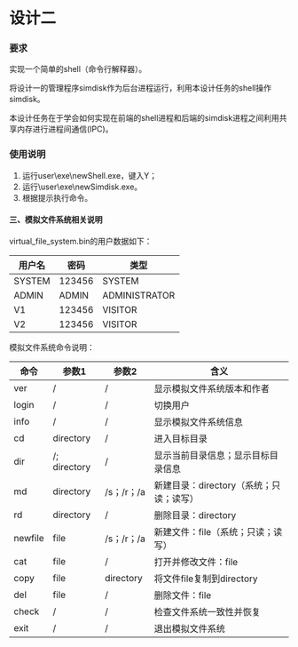 # 设计二

### 要求

实现一个简单的shell（命令行解释器）。

将设计一的管理程序simdisk作为后台进程运行，利用本设计任务的shell操作simdisk。

本设计任务在于学会如何实现在前端的shell进程和后端的simdisk进程之间利用共享内存进行进程间通信(IPC)。

### 使用说明

1. 运行user\exe\newShell.exe，键入Y；
2. 运行\user\exe\newSimdisk.exe。
3. 根据提示执行命令。

#### 三、模拟文件系统相关说明

virtual_file_system.bin的用户数据如下：

| 用户名 | 密码   | 类型          |
| ------ | ------ | ------------- |
| SYSTEM | 123456 | SYSTEM        |
| ADMIN  | ADMIN  | ADMINISTRATOR |
| V1     | 123456 | VISITOR       |
| V2     | 123456 | VISITOR       |

模拟文件系统命令说明：

| 命令    | 参数1        | 参数2      | 含义                                    |
| ------- | ------------ | ---------- | --------------------------------------- |
| ver     | /            | /          | 显示模拟文件系统版本和作者              |
| login   | /            | /          | 切换用户                                |
| info    | /            | /          | 显示模拟文件系统信息                    |
| cd      | directory    | /          | 进入目标目录                            |
| dir     | /; directory | /          | 显示当前目录信息；显示目标目录信息      |
| md      | directory    | /s；/r；/a | 新建目录：directory（系统；只读；读写） |
| rd      | directory    | /          | 删除目录：directory                     |
| newfile | file         | /s；/r；/a | 新建文件：file（系统；只读；读写）      |
| cat     | file         | /          | 打开并修改文件：file                    |
| copy    | file         | directory  | 将文件file复制到directory               |
| del     | file         | /          | 删除文件：file                          |
| check   | /            | /          | 检查文件系统一致性并恢复                |
| exit    | /            | /          | 退出模拟文件系统                        |


